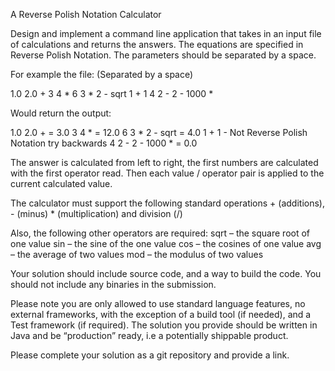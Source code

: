 A Reverse Polish Notation Calculator

Design and implement a command line application that takes in an input file of calculations and returns the answers. The equations are specified in Reverse Polish Notation. The parameters should be separated by a space.

For example the file: (Separated by a space)

1.0 2.0 + 3 4 * 6 3 * 2 - sqrt 1 + 1 4 2 - 2 - 1000 *

Would return the output:

1.0 2.0 + = 3.0
3 4 * = 12.0
6 3 * 2 - sqrt = 4.0
1 + 1 - Not Reverse Polish Notation try backwards
4 2 - 2 - 1000 * =  0.0

The answer is calculated from left to right, the first numbers are calculated with the first operator read. Then each value / operator pair is applied to the current calculated value.

The calculator must support the following standard operations + (additions), - (minus) * (multiplication) and division (/)

Also, the following other operators are required:
sqrt – the square root of one value
sin – the sine of the one value
cos – the cosines of one value
avg – the average of two values
mod – the modulus of two values

Your solution should include source code, and a way to build the code. You should not include any binaries in the submission.

Please note you are only allowed to use standard language features, no external frameworks, with the exception of a build tool (if needed), and a Test framework (if required). The solution you provide should be written in Java and be “production” ready, i.e a potentially shippable product.

Please complete your solution as a git repository and provide a link. 
